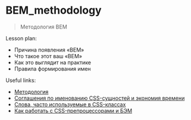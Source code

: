 ﻿# BEM_methodology
> Методология BEM

Lesson plan:
+ Причина появления «BEM»
+ Что такое этот ваш «BEM»
+ Как это выглядит на практике
+ Правила формирования имен


Useful links:
+ [Методология](https://ru.bem.info/methodology/quick-start/)
+ [Соглашения по именованию CSS-сущностей и экономия времени](https://habr.com/ru/company/ruvds/blog/347194/)
+ [Слова, часто используемые в CSS-классах](https://github.com/yoksel/common-words)
+ [Как работать с CSS-препроцессорами и БЭМ](https://nicothin.pro/idiomatic-pre-CSS/)